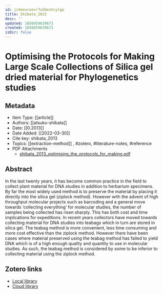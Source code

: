 ```yaml
---
id: ji4eoxcoevr7u5beshcylgp
title: Shibata_2013
desc: ''
updated: 1656059639673
created: 1656059639673
isDir: false
---
```

# Optimising the Protocols for Making Large Scale Collections of Silica gel dried material for Phylogenetics studies

## Metadata

* Item Type: [[article]]
* Authors: [[atsuko-shibata]]
* Date: [[0.2013]]
* Date Added: [[2022-03-30]]
* Cite key: shibata_2013
* Topics: [[extraction-method]]
, #zotero, #literature-notes, #reference
* PDF Attachments
	- [shibata_2013_optimising_the_protocols_for_making.pdf](zotero://open-pdf/library/items/S3KBPEHT)

## Abstract

In the last twenty years, it has become common practice in the field to collect plant material for DNA studies in addition to herbarium specimens. By far the most widely used method is to preserve the material by placing it directly into the silica gel (ziplock method). However with the advent of high throughput molecular projects such as barcoding and a general move towards ‘collecting everything’ for molecular studies, the number of samples being collected has risen sharply. This has both cost and time implications for expeditions. In recent years collectors have moved towards collecting material for DNA studies into teabags which in turn are stored in silica gel. The teabag method is more convenient, less time consuming and more cost effective than the ziplock method. However there have been cases where material preserved using the teabag method has failed to yield DNA which is of a high enough quality and quantity to use in molecular studies. As such, the teabag method is considered by some to be inferior to collecting material using the ziplock method.


##  Zotero links
* [Local library](zotero://select/items/3_IWR4DSXS)
* [Cloud library](http://zotero.org/groups/4613367/items/IWR4DSXS)

